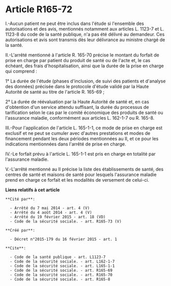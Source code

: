 # Article R165-72

I.-Aucun patient ne peut être inclus dans l'étude si l'ensemble des autorisations et des avis, mentionnés notamment aux
articles L. 1123-7 et L. 1123-8 du code de la santé publique, n'a pas été délivré au demandeur. Ces autorisations et avis
sont transmis dès leur délivrance au ministre chargé de la santé. 

II.-L'arrêté mentionné à l'article R. 165-70 précise le montant du forfait de prise en charge par patient du produit de santé
ou de l'acte et, le cas échéant, des frais d'hospitalisation, ainsi que la durée de la prise en charge qui comprend : 

1° La durée de l'étude (phases d'inclusion, de suivi des patients et d'analyse des données) précisée dans le protocole
d'étude validé par la Haute Autorité de santé au titre de l'article R. 165-69 ; 

2° La durée de réévaluation par la Haute Autorité de santé et, en cas d'obtention d'un service attendu suffisant, la durée du
processus de tarification selon le cas par le comité économique des produits de santé ou l'assurance maladie, conformément
aux articles L. 162-1-7 ou R. 165-8. 

III.-Pour l'application de l'article L. 165-1-1, ce mode de prise en charge est exclusif et ne peut se cumuler avec d'autres
prestations et modes de financement pendant les deux périodes mentionnées au II, et ce pour les indications mentionnées dans
l'arrêté de prise en charge. 

IV.-Le forfait prévu à l'article L. 165-1-1 est pris en charge en totalité par l'assurance maladie. 

V.-L'arrêté mentionné au II précise la liste des établissements de santé, des centres de santé et maisons de santé pour
lesquels l'assurance maladie prend en charge ce forfait et les modalités de versement de celui-ci.

**Liens relatifs à cet article**

	**Cité par**:

	  - Arrêté du 7 mai 2014 - art. 4 (V)
	  - Arrêté du 4 août 2014 - art. 4 (V)
	  - Arrêté du 19 février 2015 - art. 18 (VD)
	  - Code de la sécurité sociale. - art. R165-73 (V)

	**Créé par**:

	  - Décret n°2015-179 du 16 février 2015 - art. 1

	**Cite**:

	  - Code de la santé publique - art. L1123-7
	  - Code de la sécurité sociale. - art. L162-1-7
	  - Code de la sécurité sociale. - art. L165-1-1
	  - Code de la sécurité sociale. - art. R165-69
	  - Code de la sécurité sociale. - art. R165-70
	  - Code de la sécurité sociale. - art. R165-8
